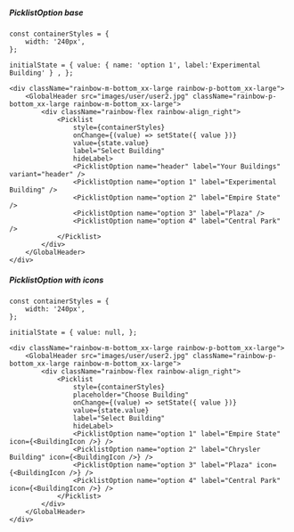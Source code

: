 ##### PicklistOption base

    const containerStyles = {
        width: '240px',
    };

    initialState = { value: { name: 'option 1', label:'Experimental Building' } , };

    <div className="rainbow-m-bottom_xx-large rainbow-p-bottom_xx-large">
        <GlobalHeader src="images/user/user2.jpg" className="rainbow-p-bottom_xx-large rainbow-m-bottom_xx-large">
            <div className="rainbow-flex rainbow-align_right">
                <Picklist
                    style={containerStyles}
                    onChange={(value) => setState({ value })}
                    value={state.value}
                    label="Select Building"
                    hideLabel>
                    <PicklistOption name="header" label="Your Buildings" variant="header" />
                    <PicklistOption name="option 1" label="Experimental Building" />
                    <PicklistOption name="option 2" label="Empire State" />
                    <PicklistOption name="option 3" label="Plaza" />
                    <PicklistOption name="option 4" label="Central Park" />
                </Picklist>
            </div>
        </GlobalHeader>
    </div>

##### PicklistOption with icons

    const containerStyles = {
        width: '240px',
    };

    initialState = { value: null, };

    <div className="rainbow-m-bottom_xx-large rainbow-p-bottom_xx-large">
        <GlobalHeader src="images/user/user2.jpg" className="rainbow-p-bottom_xx-large rainbow-m-bottom_xx-large">
            <div className="rainbow-flex rainbow-align_right">
                <Picklist
                    style={containerStyles}
                    placeholder="Choose Building"
                    onChange={(value) => setState({ value })}
                    value={state.value}
                    label="Select Building"
                    hideLabel>
                    <PicklistOption name="option 1" label="Empire State" icon={<BuildingIcon />} />
                    <PicklistOption name="option 2" label="Chrysler Building" icon={<BuildingIcon />} />
                    <PicklistOption name="option 3" label="Plaza" icon={<BuildingIcon />} />
                    <PicklistOption name="option 4" label="Central Park" icon={<BuildingIcon />} />
                </Picklist>
            </div>
        </GlobalHeader>
    </div>
